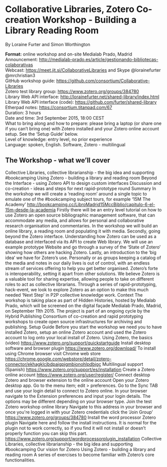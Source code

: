 # Collaborative Libraries, Zotero Co-creation Workshop - Building a Library Reading Room 

By Loraine Furter and Simon Worthington 

**Format:** online workshop and on-site Medialab Prado, Madrid  
Announcement: http://medialab-prado.es/article/gestionando-bibliotecas-colaborativas  
Webcast: https://meet.jit.si/CollaborativeLibraries and Skype @lorainefurter @mrchristian3  
GitHub workshop guide: https://github.com/consortium/Collaborative-Libraries  
Zotero test library group: https://www.zotero.org/groups/384780  
Library Web API interface: http://lorainefurter.net/shared-library/index.html  
Library Web API interface (code): https://github.com/furter/shared-library  
Etherpad notes: https://consortium.titanpad.com/67  
Duration: 3 hours  
Date and time: 3rd September 2015, 18:00 CEST  
What to bring along and how to prepare: please bring a laptop (or share one if you can’t bring one) with Zotero installed and your Zotero online account setup. See the ‘Setup Guide’ below.  
Level of knowledge: entry level, no prior experience  
Language: spoken, English. Software, Zotero - multilingual  

## The Workshop - what we’ll cover 

Collective Libraries, collective librarianship - the big idea and supporting #bookcamping Using Zotero - building a library and reading room 
Beyond the Interface - using Zotero API to design custom interfaces 
Discussion and co-creation - ideas and steps for next rapid-prototype round Summary In the workshop we will create a ‘reading room’ around a single topic to emulate one of the #bookcamping subject tours, for example ‘15M The Academy’ http://bookcamping.cc/LibroMadrid15MccBiblio/capitulo-6-el-15m-desde-la-academia Firstly there will be an entry level tutorial on how to use Zotero an open source bibliographic management software, that can accommodate any media, and allows for personal and collaborative research organisation and commentaries. In the workshop we will build an online library, a reading room and populating it with media. Secondly, going beyond the Zotero interface. Understanding how Zotero can be used as a database and interfaced via its API to create Web library. We will use an example prototype Website and go through a survey of the ‘State of Zotero’ showing how others are hacking Zotero. Lastly, an introduction to the ‘big idea’ we have for Zotero’s use. Personally or as groups keeping a catalog of the media and notes in our daily lives is out of control, with an endless stream of services offering to help you get better organised. Zotero’s forte is interoperability, setting it apart from other solutions. We believe Zotero is a valuable tool for sharing expertise, allowing people to take on different roles to act as collective librarians. Through a series of rapid-prototyping, hack-event, we look to explore Zotero as an option to make this much needed ‘Next Step’ in P2P collective knowledge work. Context The workshop is taking place as part of Hidden Histories, hosted by Medialab Prado, which will be screened on the digital façade Medialab Prado, Madrid, on September 11th 2015. The project is part of an ongoing cycle by the Hybrid Publishing Consortium of co-creation and rapid prototyping workshops to create open source infrastructures for archiving and publishing. Setup Guide Before you start the workshop we need you to have installed Zotero, setup an online Zotero account and used the Zotero account to log onto your local install of Zotero. Using Zotero, the basics (video) https://www.zotero.org/support/quickstartguide Install desktop software and browser plugin https://www.zotero.org/download/ To install using Chrome browser visit Chrome web store https://chrome.google.com/webstore/detail/zotero-connector/ekhagklcjbdpajgpjgmbionohlpdbjgc 
Multilingual support (Spanish) https://www.zotero.org/support/es/installation Create a Zotero online account https://www.zotero.org/user/register/ Connect desktop Zotero and browser extension to the online account Open your Zotero desktop app. Go to the menu item; edit > preferences. Go to the Sync TAB and use your login detail to connect to Zotero online. In your browser navigate to the Extension preferences and input your login details. The options may be different depending on your browser type. Join the test Zotero workshop online library Navigate to this address in your browser and once you're logged in with your Zotero credentials click the ‘Join Group’ https://www.zotero.org/groups/384780 Install the word processor Zotero plugin Navigate here and follow the install instructions. It is normal for the plugin not to work correctly, so if you find it will not install or doesn’t properly function you can skip this part. https://www.zotero.org/support/wordprocessorplugin_installation Collective Libraries, collective librarianship - the big idea and supporting #bookcamping Our vision for Zotero Using Zotero - building a library and reading room A series of exercises to become familiar with Zotero’s core functionalities.
